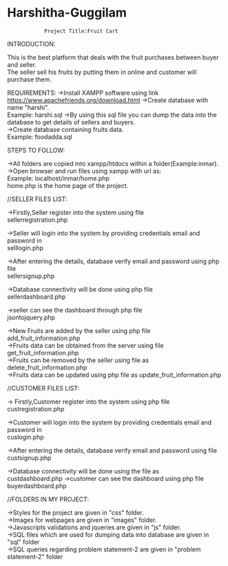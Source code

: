 # Harshitha-Guggilam
				Project Title:Fruit Cart

INTRODUCTION:

This is the best platform that deals with the fruit purchases between buyer and seller.<br />
The seller sell his fruits by putting them in online and customer will purchase them.

REQUIREMENTS:
->Install XAMPP software using link
   https://www.apachefriends.org/download.html
->Create database with name "harshi".<br />
    Example: harshi.sql
->By using this sql file you can dump the data into the database to get details of sellers and buyers.<br />
->Create database containing fruits data.<br />
    Example: foodadda.sql

STEPS TO FOLLOW:

->All folders are copied into xampp/htdocs within a folder(Example:inmar).<br />
->Open browser and run files using xampp with url as:<br />
Example: localhost/inmar/home.php<br />
home.php is the home page of the project.<br />

//SELLER FILES LIST:

->Firstly,Seller register into the system using file<br />
  sellerregistration.php

->Seller will login into the system by providing credentials email and password in<br />
  selllogin.php

->After entering the details, database verify email and password using php file<br />
  sellersignup.php

->Database connectivity will be done using php file<br />
  sellerdashboard.php

->seller can see the dashboard through php file<br />
  jsontojquery.php

->New Fruits are added by the seller using php file
  add_fruit_information.php<br />
->Fruits data can be obtained from the server using file 
  get_fruit_information.php<br />
->Fruits can be removed by the seller using file as
  delete_fruit_information.php<br />
->Fruits data can be updated using php file as
  update_fruit_information.php


//CUSTOMER FILES LIST:

-> Firstly,Customer register into the system using php file<br />
   custregistration.php

->Customer will login into the system by providing credentials email and password in<br />
  cuslogin.php

->After entering the details, database verify email and password using file<br />
  custsignup.php

->Database connectivity will be done using the file as<br />
  custdashboard.php
->customer can see the dashboard using php file<br />
  buyerdashboard.php

//FOLDERS IN MY PROJECT:

->Styles for the project are given in "css" folder.<br />
->Images for webpages are given in "images" folder.<br />
->Javascripts validations and jqueries are given in "js" folder.<br />
->SQL files which are used for dumping data into database are given in "sql" folder<br />
->SQL queries regarding problem statement-2 are given in "problem statement-2" folder<br />



				
